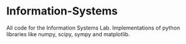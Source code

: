 # Information-Systems
All code for the Information Systems Lab. Implementations of python libraries like numpy, scipy, sympy and matplotlib.
